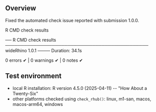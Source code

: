 ## Overview

Fixed the automated check issue reported with submission 1.0.0. 

R CMD check results 

── R CMD check results ────────────────────────────────────────────── wideRhino 1.0.1 ────
Duration: 34.1s

0 errors ✔ | 0 warnings ✔ | 0 notes ✔



## Test environment

* local R installation: R version 4.5.0 (2025-04-11) -- "How About a Twenty-Six"
* other platforms checked using `check_rhub()`: linux, m1-san, macos, macos-arm64, windows
